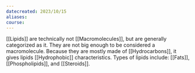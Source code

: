 ```yaml
---
datecreated: 2023/10/15
aliases: 
course:
---
```

[[Lipids]] are technically not [[Macromolecules]], but are generally categorized as it. They are not big enough to be considered a macromolecule. Because they are mostly made of [[Hydrocarbons]], it gives lipids [[Hydrophobic]] characteristics. Types of lipids include: [[Fats]], [[Phospholipids]], and [[Steroids]].

